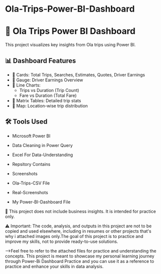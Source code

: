 # Ola-Trips-Power-BI-Dashboard

# 🚖 Ola Trips Power BI Dashboard

This project visualizes key insights from Ola trips using Power BI.

## 📊 Dashboard Features

- 🔹 Cards: Total Trips, Searches, Estimates, Quotes, Driver Earnings
- 🔹 Gauge: Driver Earnings Overview
- 🔹 Line Charts:
  - Trips vs Duration (Trip Count)
  - Fare vs Duration (Total Fare)
- 🔹 Matrix Tables: Detailed trip stats
- 🔹 Map: Location-wise trip distribution

## 🛠 Tools Used
- Microsoft Power BI
- Data Cleaning in Power Query
- Excel For Data-Understanding

- Repsitory Contains
- Screenshots
- Ola-Trips-CSV File
- Real-Screenshots
- My Power-BI-Dashboard File

📎 This project does not include business insights. It is intended for practice only.

⚠️ Important: The code, analysis, and outputs in this project are not to be copied and used elsewhere, including in resumes or other projects that's why i attached images only.The goal of this project is to practice and improve my skills, not to provide ready-to-use solutions.

-->Feel free to refer to the attached files for practice and understanding the concepts. This project is meant to showcase my personal learning journey through Power-Bi Dashboard Practice and you can use it as a reference to practice and enhance your skills in data analysis.
